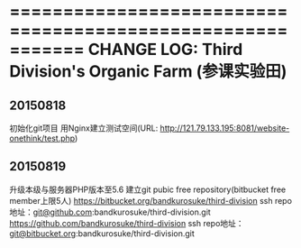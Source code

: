 ===========================================================
CHANGE LOG: Third Division's Organic Farm (参课实验田)
===========================================================

20150818
--------
初始化git项目
用Nginx建立测试空间(URL: http://121.79.133.195:8081/website-onethink/test.php)


20150819
--------
升级本级与服务器PHP版本至5.6
建立git pubic free repository(bitbucket free member上限5人)
    https://bitbucket.org/bandkurosuke/third-division
        ssh repo地址：git@github.com:bandkurosuke/third-division.git
    https://github.com/bandkurosuke/third-division
        ssh repo地址：git@bitbucket.org:bandkurosuke/third-division.git
